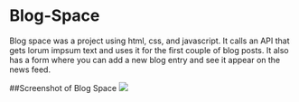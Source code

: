 # Blog-Space

Blog space was a project using html, css, and javascript. It calls an API that gets lorum impsum text and uses it for the first 
couple of blog posts. It also has a form where you can add a new blog entry and see it appear on the news feed.

##Screenshot of Blog Space
![](https://github.com/Juliaxtran/Blog-Space/blob/master/chrome-capture-2022-11-12.gif?raw=true)
